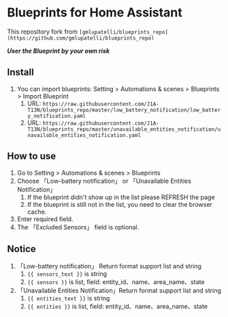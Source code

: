 # Blueprints for Home Assistant
This repository fork from `[gmlupatelli/blueprints_repo](https://github.com/gmlupatelli/blueprints_repo)`

***User the Blueprint by your own risk***

## Install

1. You can import blueprints: Setting > Automations & scenes > Blueprints > Import Blueprint 
   1. URL: `https://raw.githubusercontent.com/J1A-T13N/blueprints_repo/master/low_battery_notification/low_battery_notification.yaml`
   2. URL: `https://raw.githubusercontent.com/J1A-T13N/blueprints_repo/master/unavailable_entities_notification/unavailable_entities_notification.yaml`

## How to use

1. Go to Setting > Automations & scenes > Blueprints
2. Choose 「Low-battery notification」 or 「Unavailable Entities Notification」
   1. If the blueprint didn't show up in the list please REFRESH the page
   2. If the blueprint is still not in the list, you need to clear the browser cache.
2. Enter required field.
3. The 「Excluded Sensors」 field is optional.

## Notice

1. 「Low-battery notification」 Return format support list and string
   1. `{{ sensors_text }}` is string
   2. `{{ sensors }}` is list, field: entity_id、name、area_name、state
2. 「Unavailable Entities Notification」Return format support list and string
   1. `{{ entities_text }}` is string
   2. `{{ entities }}` is list, field: entity_id、name、area_name、state
